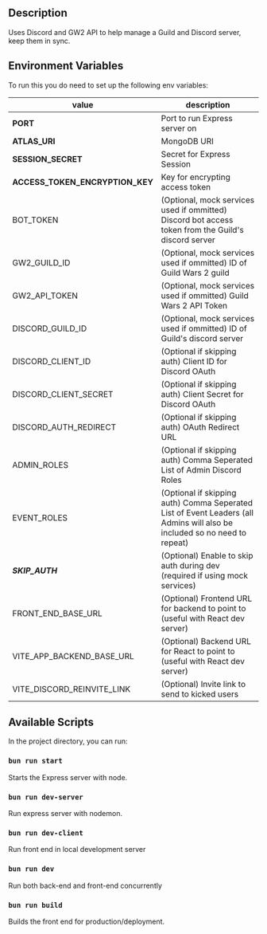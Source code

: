 ## Description

Uses Discord and GW2 API to help manage a Guild and Discord server, keep them in sync.

## Environment Variables

To run this you do need to set up the following env variables:

| value                           | description                                                                                                               |
| ------------------------------- | ------------------------------------------------------------------------------------------------------------------------- |
| **PORT**                        | Port to run Express server on                                                                                             |
| **ATLAS_URI**                   | MongoDB URI                                                                                                               |
| **SESSION_SECRET**              | Secret for Express Session                                                                                                |
| **ACCESS_TOKEN_ENCRYPTION_KEY** | Key for encrypting access token                                                                                           |
| BOT_TOKEN                       | (Optional, mock services used if ommitted) Discord bot access token from the Guild's discord server                       |
| GW2_GUILD_ID                    | (Optional, mock services used if ommitted) ID of Guild Wars 2 guild                                                       |
| GW2_API_TOKEN                   | (Optional, mock services used if ommitted) Guild Wars 2 API Token                                                         |
| DISCORD_GUILD_ID                | (Optional, mock services used if ommitted) ID of Guild's discord server                                                   |
| DISCORD_CLIENT_ID               | (Optional if skipping auth) Client ID for Discord OAuth                                                                   |
| DISCORD_CLIENT_SECRET           | (Optional if skipping auth) Client Secret for Discord OAuth                                                               |
| DISCORD_AUTH_REDIRECT           | (Optional if skipping auth) OAuth Redirect URL                                                                            |
| ADMIN_ROLES                     | (Optional if skipping auth) Comma Seperated List of Admin Discord Roles                                                   |
| EVENT_ROLES                     | (Optional if skipping auth) Comma Seperated List of Event Leaders (all Admins will also be included so no need to repeat) |
| **_SKIP_AUTH_**                 | (Optional) Enable to skip auth during dev (required if using mock services)                                               |
| FRONT_END_BASE_URL              | (Optional) Frontend URL for backend to point to (useful with React dev server)                                            |
| VITE_APP_BACKEND_BASE_URL       | (Optional) Backend URL for React to point to (useful with React dev server)                                               |
| VITE_DISCORD_REINVITE_LINK      | (Optional) Invite link to send to kicked users                                                                            |

## Available Scripts

In the project directory, you can run:

### `bun run start`

Starts the Express server with node.

### `bun run dev-server`

Run express server with nodemon.

### `bun run dev-client`

Run front end in local development server

### `bun run dev`

Run both back-end and front-end concurrently

### `bun run build`

Builds the front end for production/deployment.
